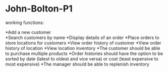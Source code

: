 # John-Bolton-P1

working functions:

*Add a new customer<br />*Search customers by name
*Display details of an order
*Place orders to store locations for customers
*View order history of customer
*View order history of location
*View location inventory
*The customer should be able to purchase multiple products
*Order histories should have the option to be sorted by date (latest to oldest and vice versa) or cost (least expensive to most expensive)
*The manager should be able to replenish inventory

